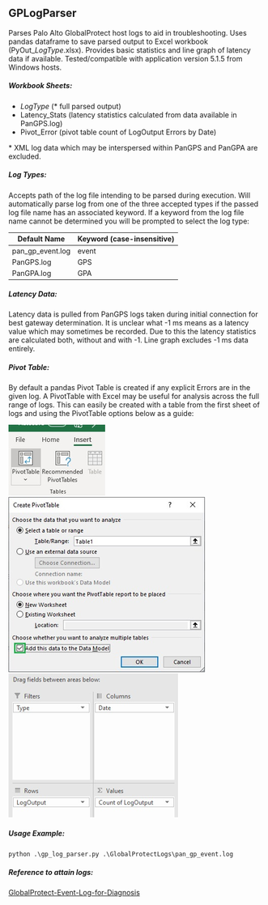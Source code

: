 ## GPLogParser

Parses Palo Alto GlobalProtect host logs to aid in troubleshooting. Uses pandas dataframe to save parsed output to Excel workbook (PyOut\__LogType_.xlsx). Provides basic statistics and line graph of latency data if available. Tested/compatible with application version 5.1.5 from Windows hosts.

##### Workbook Sheets:
* _LogType_ (\* full parsed output)
* Latency_Stats (latency statistics calculated from data available in PanGPS.log) 
* Pivot_Error (pivot table count of LogOutput Errors by Date)

\* XML log data which may be interspersed within PanGPS and PanGPA are excluded.

##### Log Types:
Accepts path of the log file intending to be parsed during execution. Will automatically parse log from one of the three accepted types if the passed log file name has an associated keyword. If a keyword from the log file name cannot be determined you will be prompted to select the log type:

| Default Name | Keyword (case-insensitive) |
| ------------ | ------- |
| pan\_gp_event.log | event |
| PanGPS.log | GPS |
| PanGPA.log | GPA |

##### Latency Data:
Latency data is pulled from PanGPS logs taken during initial connection for best gateway determination. It is unclear what -1 ms means as a latency value which may sometimes be recorded. Due to this the latency statistics are calculated both, without and with -1. Line graph excludes -1 ms data entirely. 

##### Pivot Table:
By default a pandas Pivot Table is created if any explicit Errors are in the given log. A PivotTable with Excel may be useful for analysis across the full range of logs. This can easily be created with a table from the first sheet of logs and using the PivotTable options below as a guide:

![alt text](https://github.com/erlaplante/GPLogParser/blob/master/images/pt-selection.jpg?raw=true)
![alt text](https://github.com/erlaplante/GPLogParser/blob/master/images/pt-create-menu.jpg?raw=true)
![alt text](https://github.com/erlaplante/GPLogParser/blob/master/images/pt-field-filter.jpg?raw=true)

##### Usage Example:
`python .\gp_log_parser.py .\GlobalProtectLogs\pan_gp_event.log`

##### Reference to attain logs:
[GlobalProtect-Event-Log-for-Diagnosis](https://docs.paloaltonetworks.com/globalprotect/5-0/globalprotect-app-new-features/new-features-released-in-gp-agent-5_0/globalprotect-event-log-for-diagnosis.html)
